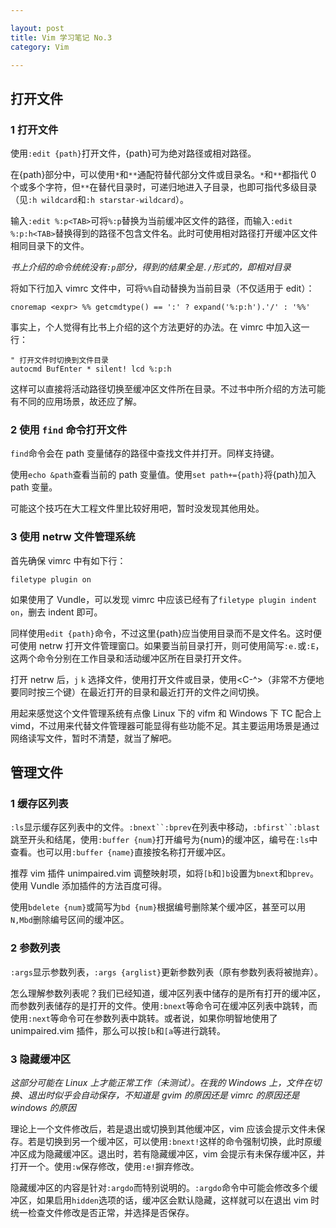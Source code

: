 ```yaml
---

layout: post
title: Vim 学习笔记 No.3
category: Vim

---
```


## 打开文件

### 1 打开文件
使用`:edit {path}`打开文件，{path}可为绝对路径或相对路径。

在{path}部分中，可以使用`*`和`**`通配符替代部分文件或目录名。`*`和`**`都指代 0 个或多个字符，但`**`在替代目录时，可递归地进入子目录，也即可指代多级目录（见`:h wildcard`和`:h starstar-wildcard`）。

输入`:edit %:p<TAB>`可将`%:p`替换为当前缓冲区文件的路径，而输入`:edit %:p:h<TAB>`替换得到的路径不包含文件名。此时可使用相对路径打开缓冲区文件相同目录下的文件。
<!--description-->
*书上介绍的命令统统没有`:p`部分，得到的结果全是`./`形式的，即相对目录*

将如下行加入 vimrc 文件中，可将`%%`自动替换为当前目录（不仅适用于 edit）：

    cnoremap <expr> %% getcmdtype() == ':' ? expand('%:p:h').'/' : '%%'

事实上，个人觉得有比书上介绍的这个方法更好的办法。在 vimrc 中加入这一行：

    " 打开文件时切换到文件目录
    autocmd BufEnter * silent! lcd %:p:h

这样可以直接将活动路径切换至缓冲区文件所在目录。不过书中所介绍的方法可能有不同的应用场景，故还应了解。

### 2 使用 `find` 命令打开文件
`find`命令会在 path 变量储存的路径中查找文件并打开。同样支持<TAB>键。

使用`echo &path`查看当前的 path 变量值。使用`set path+={path}`将{path}加入 path 变量。

可能这个技巧在大工程文件里比较好用吧，暂时没发现其他用处。

### 3 使用 netrw 文件管理系统
首先确保 vimrc 中有如下行：

    filetype plugin on

如果使用了 Vundle，可以发现 vimrc 中应该已经有了`filetype plugin indent on`，删去 indent 即可。

同样使用`edit {path}`命令，不过这里{path}应当使用目录而不是文件名。这时便可使用 netrw 打开文件管理窗口。如果要当前目录打开，则可使用简写`:e.`或`:E`，这两个命令分别在工作目录和活动缓冲区所在目录打开文件。

打开 netrw 后，`j` `k` 选择文件，使用<CR>打开文件或目录，使用<C-^>（非常不方便地要同时按三个键）在最近打开的目录和最近打开的文件之间切换。

用起来感觉这个文件管理系统有点像 Linux 下的 vifm 和 Windows 下 TC 配合上 vimd，不过用来代替文件管理器可能显得有些功能不足。其主要运用场景是通过网络读写文件，暂时不清楚，就当了解吧。

## 管理文件

### 1 缓存区列表
`:ls`显示缓存区列表中的文件。`:bnext``:bprev`在列表中移动，`:bfirst``:blast`跳至开头和结尾，使用`:buffer {num}`打开编号为{num}的缓冲区，编号在`:ls`中查看。也可以用`:buffer {name}`直接按名称打开缓冲区。

推荐 vim 插件 unimpaired.vim 调整映射项，如将`[b`和`]b`设置为`bnext`和`bprev`。使用 Vundle 添加插件的方法百度可得。

使用`bdelete {num}`或简写为`bd {num}`根据编号删除某个缓冲区，甚至可以用`N,Mbd`删除编号区间的缓冲区。

### 2 参数列表
`:args`显示参数列表，`:args {arglist}`更新参数列表（原有参数列表将被抛弃）。

怎么理解参数列表呢？我们已经知道，缓冲区列表中储存的是所有打开的缓冲区，而参数列表储存的是打开的文件。使用`:bnext`等命令可在缓冲区列表中跳转，而使用`:next`等命令可在参数列表中跳转。或者说，如果你明智地使用了 unimpaired.vim 插件，那么可以按`[b`和`[a`等进行跳转。

### 3 隐藏缓冲区
*这部分可能在 Linux 上才能正常工作（未测试）。在我的 Windows 上，文件在切换、退出时似乎会自动保存，不知道是 gvim 的原因还是 vimrc 的原因还是 windows 的原因*

理论上一个文件修改后，若是退出或切换到其他缓冲区，vim 应该会提示文件未保存。若是切换到另一个缓冲区，可以使用`:bnext!`这样的命令强制切换，此时原缓冲区成为隐藏缓冲区。退出时，若有隐藏缓冲区，vim 会提示有未保存缓冲区，并打开一个。使用`:w`保存修改，使用`:e!`摒弃修改。

隐藏缓冲区的内容是针对`:argdo`而特别说明的。`:argdo`命令中可能会修改多个缓冲区，如果启用`hidden`选项的话，缓冲区会默认隐藏，这样就可以在退出 vim 时统一检查文件修改是否正常，并选择是否保存。

<!-- 技巧 39 -->
